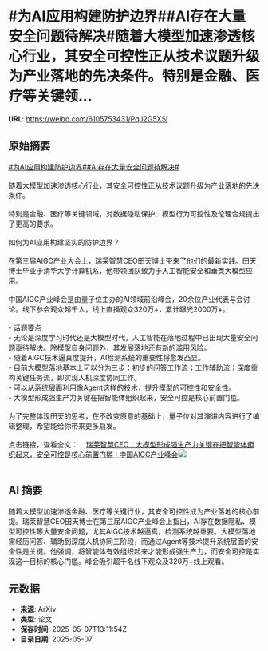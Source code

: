 # #为AI应用构建防护边界##AI存在大量安全问题待解决#随着大模型加速渗透核心行业，其安全可控性正从技术议题升级为产业落地的先决条件。特别是金融、医疗等关键领...

**URL**: https://weibo.com/6105753431/PqJ2G5XSI

## 原始摘要

<a href="https://m.weibo.cn/search?containerid=231522type%3D1%26t%3D10%26q%3D%23%E4%B8%BAAI%E5%BA%94%E7%94%A8%E6%9E%84%E5%BB%BA%E9%98%B2%E6%8A%A4%E8%BE%B9%E7%95%8C%23&amp;extparam=%23%E4%B8%BAAI%E5%BA%94%E7%94%A8%E6%9E%84%E5%BB%BA%E9%98%B2%E6%8A%A4%E8%BE%B9%E7%95%8C%23" data-hide=""><span class="surl-text">#为AI应用构建防护边界#</span></a><a href="https://m.weibo.cn/search?containerid=231522type%3D1%26t%3D10%26q%3D%23AI%E5%AD%98%E5%9C%A8%E5%A4%A7%E9%87%8F%E5%AE%89%E5%85%A8%E9%97%AE%E9%A2%98%E5%BE%85%E8%A7%A3%E5%86%B3%23&amp;extparam=%23AI%E5%AD%98%E5%9C%A8%E5%A4%A7%E9%87%8F%E5%AE%89%E5%85%A8%E9%97%AE%E9%A2%98%E5%BE%85%E8%A7%A3%E5%86%B3%23" data-hide=""><span class="surl-text">#AI存在大量安全问题待解决#</span></a><br><br>随着大模型加速渗透核心行业，其安全可控性正从技术议题升级为产业落地的先决条件。<br><br>特别是金融、医疗等关键领域，对数据隐私保护、模型行为可控性及伦理合规提出了更高的要求。<br><br>如何为AI应用构建坚实的防护边界？<br><br>在第三届AIGC产业大会上，瑞莱智慧CEO田天博士带来了他们的最新实践。田天博士毕业于清华大学计算机系，他带领团队致力于人工智能安全和垂类大模型应用。<br><br>中国AIGC产业峰会是由量子位主办的AI领域前沿峰会，20余位产业代表与会讨论。线下参会观众超千人，线上直播观众320万+，累计曝光2000万+。<br><br>- 话题要点<br>  - 无论是深度学习时代还是大模型时代，人工智能在落地过程中已出现大量安全问题亟待解决。除模型自身问题外，其发展落地还有新的滥用风险。<br>  - 随着AIGC技术逼真度提升，AI检测系统的重要性将愈发凸显。<br>  - 目前大模型落地基本上可以分为三步：初步的问答工作流；工作辅助流；深度重构关键任务流，即实现人机深度协同工作。<br>  - 可以从系统层面利用像Agent这样的技术，提升模型的可控性和安全性。<br>  - 大模型形成强生产力关键在把智能体组织起来，安全可控是核心前置门槛。<br><br>为了完整体现田天的思考，在不改变原意的基础上，量子位对其演讲内容进行了编辑整理，希望能给你带来更多启发。<br><br>点击链接，查看全文：<a href="https://weibo.cn/sinaurl?u=https%3A%2F%2Fmp.weixin.qq.com%2Fs%2FmAepECW426WgLF3U2nvR7w" data-hide=""><span class="url-icon"><img style="width: 1rem;height: 1rem" src="https://h5.sinaimg.cn/upload/2015/09/25/3/timeline_card_small_web_default.png" referrerpolicy="no-referrer"></span><span class="surl-text">瑞莱智慧CEO：大模型形成强生产力关键在把智能体组织起来，安全可控是核心前置门槛 | 中国AIGC产业峰会</span></a><img style="" src="https://tvax4.sinaimg.cn/large/006Fd7o3gy1i16zhnvcl5j30zk0npnb3.jpg" referrerpolicy="no-referrer"><br><br>

## AI 摘要

随着大模型加速渗透金融、医疗等关键行业，其安全可控性成为产业落地的核心前提。瑞莱智慧CEO田天博士在第三届AIGC产业峰会上指出，AI存在数据隐私、模型可控性等大量安全问题，尤其AIGC技术越逼真，检测系统越重要。大模型落地需经历问答、辅助到深度人机协同三阶段，而通过Agent等技术提升系统层面的安全性是关键。他强调，将智能体有效组织起来才能形成强生产力，而安全可控是实现这一目标的核心门槛。峰会吸引超千名线下观众及320万+线上观看。

## 元数据

- **来源**: ArXiv
- **类型**: 论文
- **保存时间**: 2025-05-07T13:11:54Z
- **目录日期**: 2025-05-07
